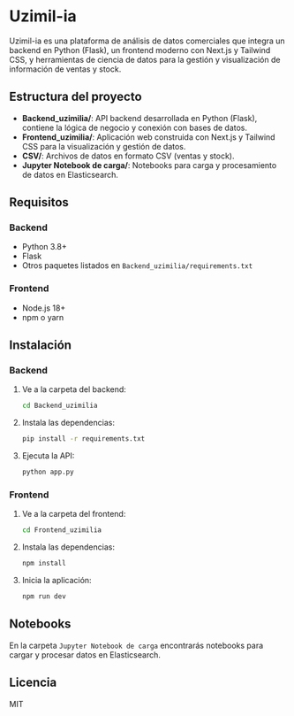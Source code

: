 # Uzimil-ia

Uzimil-ia es una plataforma de análisis de datos comerciales que integra un backend en Python (Flask), un frontend moderno con Next.js y Tailwind CSS, y herramientas de ciencia de datos para la gestión y visualización de información de ventas y stock.

## Estructura del proyecto

- **Backend_uzimilia/**: API backend desarrollada en Python (Flask), contiene la lógica de negocio y conexión con bases de datos.
- **Frontend_uzimilia/**: Aplicación web construida con Next.js y Tailwind CSS para la visualización y gestión de datos.
- **CSV/**: Archivos de datos en formato CSV (ventas y stock).
- **Jupyter Notebook de carga/**: Notebooks para carga y procesamiento de datos en Elasticsearch.

## Requisitos

### Backend
- Python 3.8+
- Flask
- Otros paquetes listados en `Backend_uzimilia/requirements.txt`

### Frontend
- Node.js 18+
- npm o yarn

## Instalación

### Backend
1. Ve a la carpeta del backend:
   ```bash
   cd Backend_uzimilia
   ```
2. Instala las dependencias:
   ```bash
   pip install -r requirements.txt
   ```
3. Ejecuta la API:
   ```bash
   python app.py
   ```

### Frontend
1. Ve a la carpeta del frontend:
   ```bash
   cd Frontend_uzimilia
   ```
2. Instala las dependencias:
   ```bash
   npm install
   ```
3. Inicia la aplicación:
   ```bash
   npm run dev
   ```

## Notebooks

En la carpeta `Jupyter Notebook de carga` encontrarás notebooks para cargar y procesar datos en Elasticsearch.

## Licencia

MIT
